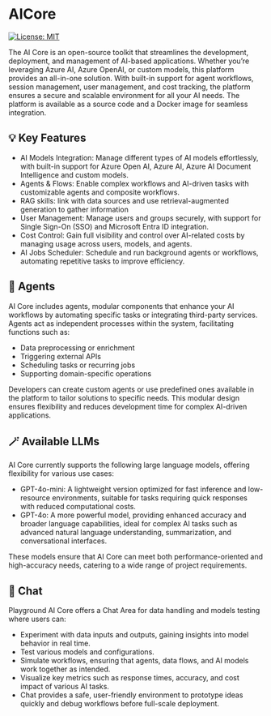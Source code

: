 # AICore

[![License: MIT](https://img.shields.io/badge/License-MIT-green.svg)](https://github.com/VIAcode/AICore/blob/main/LICENSE)

The AI Core is an open-source toolkit that streamlines the development, deployment, and management of AI-based applications. Whether you’re leveraging Azure AI, Azure OpenAI, or custom models, this platform provides an all-in-one solution. With built-in support for agent workflows, session management, user management, and cost tracking, the platform ensures a secure and scalable environment for all your AI needs. The platform is available as a source code and a Docker image for seamless integration.

## 💡 Key Features
-	AI Models Integration: Manage different types of AI models effortlessly, with built-in support for Azure Open AI, Azure AI, Azure AI Document Intelligence and custom models.
-	Agents & Flows: Enable complex workflows and AI-driven tasks with customizable agents and composite workflows.
-	RAG skills: link with data sources and use retrieval-augmented generation to gather information
-	User Management: Manage users and groups securely, with support for Single Sign-On (SSO) and Microsoft Entra ID integration.
-	Cost Control: Gain full visibility and control over AI-related costs by managing usage across users, models, and agents.
-	AI Jobs Scheduler: Schedule and run background agents or workflows, automating repetitive tasks to improve efficiency.

## 🤖 Agents
AI Core includes agents, modular components that enhance your AI workflows by automating specific tasks or integrating third-party services. Agents act as independent processes within the system, facilitating functions such as:

- Data preprocessing or enrichment
- Triggering external APIs
- Scheduling tasks or recurring jobs
- Supporting domain-specific operations
  
Developers can create custom agents or use predefined ones available in the platform to tailor solutions to specific needs. This modular design ensures flexibility and reduces development time for complex AI-driven applications.

## 🪄 Available LLMs
AI Core currently supports the following large language models, offering flexibility for various use cases:

- GPT-4o-mini: A lightweight version optimized for fast inference and low-resource environments, suitable for tasks requiring quick responses with reduced computational costs.
- GPT-4o: A more powerful model, providing enhanced accuracy and broader language capabilities, ideal for complex AI tasks such as advanced natural language understanding, summarization, and conversational interfaces.
  
These models ensure that AI Core can meet both performance-oriented and high-accuracy needs, catering to a wide range of project requirements.

## 💬 Chat
Playground 
AI Core offers a Chat Area for data handling and models testing where users can:

- Experiment with data inputs and outputs, gaining insights into model behavior in real time.
- Test various models and configurations.
- Simulate workflows, ensuring that agents, data flows, and AI models work together as intended.
- Visualize key metrics such as response times, accuracy, and cost impact of various AI tasks.
- Chat provides a safe, user-friendly environment to prototype ideas quickly and debug workflows before full-scale deployment.
